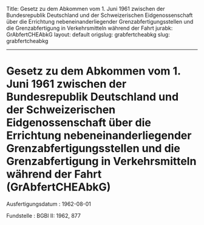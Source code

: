 Title: Gesetz zu dem Abkommen vom 1. Juni 1961 zwischen der Bundesrepublik Deutschland
  und der Schweizerischen Eidgenossenschaft über die Errichtung nebeneinanderliegender
  Grenzabfertigungsstellen und die Grenzabfertigung in Verkehrsmitteln während der
  Fahrt
jurabk: GrAbfertCHEAbkG
layout: default
origslug: grabfertcheabkg
slug: grabfertcheabkg

---

# Gesetz zu dem Abkommen vom 1. Juni 1961 zwischen der Bundesrepublik Deutschland und der Schweizerischen Eidgenossenschaft über die Errichtung nebeneinanderliegender Grenzabfertigungsstellen und die Grenzabfertigung in Verkehrsmitteln während der Fahrt (GrAbfertCHEAbkG)

Ausfertigungsdatum
:   1962-08-01

Fundstelle
:   BGBl II: 1962, 877

